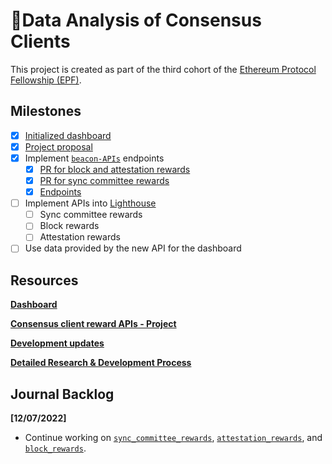 # 💾Data Analysis of Consensus Clients

This project is created as part of the third cohort of the [Ethereum Protocol Fellowship (EPF)](https://github.com/eth-protocol-fellows/cohort-three/blob/master/program-guide/program-details.md).

## Milestones

- [x] [Initialized dashboard](https://kevinbogner-data-analysis-consensus-clients-app-lz484x.streamlitapp.com/)
- [x] [Project proposal](https://github.com/eth-protocol-fellows/cohort-three/blob/master/projects/consensus_client_reward_APIs.md)
- [x] Implement [`beacon-APIs`](https://github.com/ethereum/beacon-APIs) endpoints
  - [x] [PR for block and attestation rewards](https://github.com/ethereum/beacon-APIs/pull/260)
  - [x] [PR for sync committee rewards](https://github.com/ethereum/beacon-APIs/pull/262)
  - [x] [Endpoints](https://ethereum.github.io/beacon-APIs/?urls.primaryName=dev#/Experimental)
- [ ] Implement APIs into [Lighthouse](https://github.com/sigp/lighthouse)
  - [ ] Sync committee rewards
  - [ ] Block rewards
  - [ ] Attestation rewards
- [ ] Use data provided by the new API for the dashboard

## Resources

[**Dashboard**](https://kevinbogner-data-analysis-consensus-clients-app-lz484x.streamlitapp.com/)

[**Consensus client reward APIs - Project**](https://github.com/eth-protocol-fellows/cohort-three/blob/master/projects/consensus_client_reward_APIs.md)

[**Development updates**](https://github.com/kevinbogner/cohort-three/blob/master/development-updates.md#kevinbogner)

[**Detailed Research & Development Process**](https://github.com/eth-protocol-fellows/cohort-three/tree/master/notes/kevinbogner)

## Journal Backlog
**[12/07/2022]**
- Continue working on [`sync_committee_rewards`](https://github.com/naviechan/lighthouse/commit/0b5d6ad5ec5425e8abaf5be486286ce2dc8dce79), [`attestation_rewards`](https://github.com/naviechan/lighthouse/commit/5470918d759cd9995a413227be5e76b8a7db02a8), and [`block_rewards`](https://github.com/naviechan/lighthouse/commit/6557a55e3f443614ed9ebc3647bccab9471c074e).
